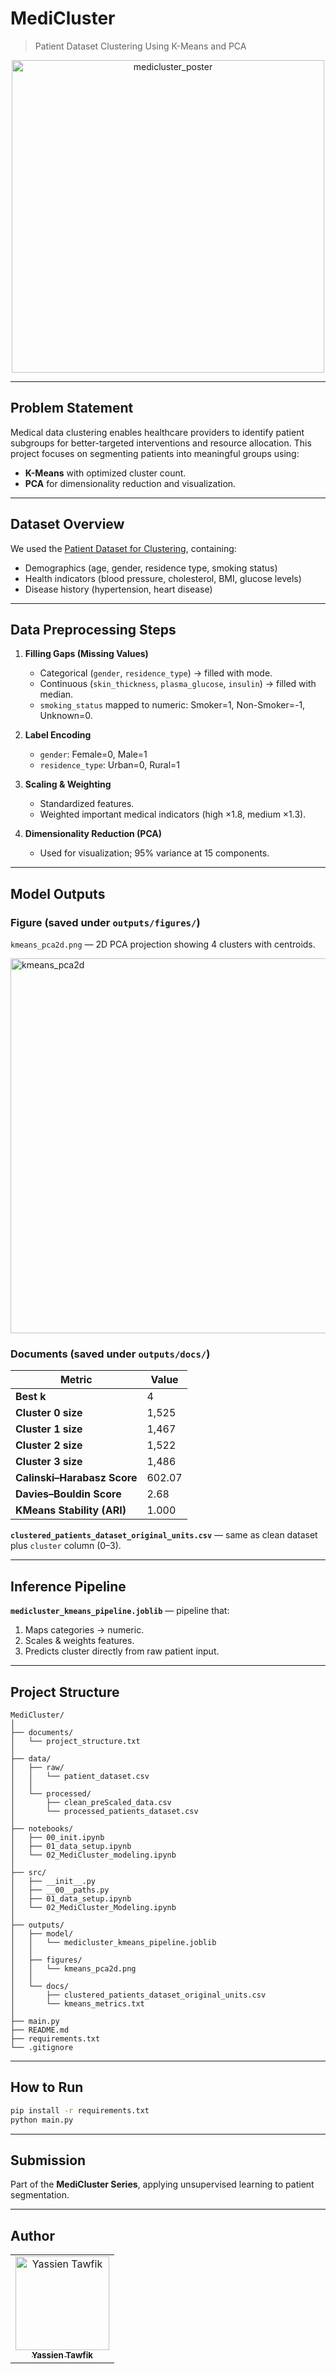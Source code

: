 # MediCluster

> Patient Dataset Clustering Using K-Means and PCA

<p align='center'>
   <img width="500" alt="medicluster_poster" src="https://github.com/user-attachments/assets/bd1b9599-6aa1-4bc4-8483-9645eb71598c" />
</p>

---

## Problem Statement

Medical data clustering enables healthcare providers to identify patient subgroups for better-targeted interventions and resource allocation. This project focuses on segmenting patients into meaningful groups using:

* **K-Means** with optimized cluster count.
* **PCA** for dimensionality reduction and visualization.

---

## Dataset Overview

We used the [Patient Dataset for Clustering](https://www.kaggle.com/datasets/arjunnsharma/patient-dataset-for-clustering-raw-data), containing:

* Demographics (age, gender, residence type, smoking status)
* Health indicators (blood pressure, cholesterol, BMI, glucose levels)
* Disease history (hypertension, heart disease)

---

## Data Preprocessing Steps

1. **Filling Gaps (Missing Values)**

   * Categorical (`gender`, `residence_type`) → filled with mode.
   * Continuous (`skin_thickness`, `plasma_glucose`, `insulin`) → filled with median.
   * `smoking_status` mapped to numeric: Smoker=1, Non-Smoker=-1, Unknown=0.

2. **Label Encoding**

   * `gender`: Female=0, Male=1
   * `residence_type`: Urban=0, Rural=1

3. **Scaling & Weighting**

   * Standardized features.
   * Weighted important medical indicators (high ×1.8, medium ×1.3).

4. **Dimensionality Reduction (PCA)**

   * Used for visualization; 95% variance at 15 components.

---

## Model Outputs

### Figure (saved under `outputs/figures/`)

`kmeans_pca2d.png` — 2D PCA projection showing 4 clusters with centroids.

<img width="800" height="600" alt="kmeans_pca2d" src="https://github.com/user-attachments/assets/6355d65e-602e-4ca4-9f11-cba5984e24bf" />


### Documents (saved under `outputs/docs/`)


| Metric                      | Value  |
| --------------------------- | ------ |
| **Best k**                  | 4      |
| **Cluster 0 size**          | 1,525  |
| **Cluster 1 size**          | 1,467  |
| **Cluster 2 size**          | 1,522  |
| **Cluster 3 size**          | 1,486  |
| **Calinski–Harabasz Score** | 602.07 |
| **Davies–Bouldin Score**    | 2.68   |
| **KMeans Stability (ARI)**  | 1.000  |

**`clustered_patients_dataset_original_units.csv`** — same as clean dataset plus `cluster` column (0–3).

---

## Inference Pipeline

**`medicluster_kmeans_pipeline.joblib`** — pipeline that:

1. Maps categories → numeric.
2. Scales & weights features.
3. Predicts cluster directly from raw patient input.

---

## Project Structure

```
MediCluster/
│
├── documents/
│   └── project_structure.txt
│
├── data/
│   ├── raw/
│   │   └── patient_dataset.csv
│   │
│   └── processed/
│       ├── clean_preScaled_data.csv
│       └── processed_patients_dataset.csv
│
├── notebooks/
│   ├── 00_init.ipynb
│   ├── 01_data_setup.ipynb
│   └── 02_MediCluster_modeling.ipynb
│
├── src/
│   ├── __init__.py
│   ├── __00__paths.py
│   ├── 01_data_setup.ipynb
│   └── 02_MediCluster_Modeling.ipynb
│
├── outputs/
│   ├── model/
│   │   └── medicluster_kmeans_pipeline.joblib
│   │
│   ├── figures/
│   │   └── kmeans_pca2d.png
│   │
│   └── docs/
│       ├── clustered_patients_dataset_original_units.csv
│       └── kmeans_metrics.txt
│
├── main.py
├── README.md
├── requirements.txt
└── .gitignore
```

---

## How to Run

```bash
pip install -r requirements.txt
python main.py
```

---

## Submission

Part of the **MediCluster Series**, applying unsupervised learning to patient segmentation.

---

## Author

<div>
<table align="center">
  <tr>
    <td align="center">
      <a href="https://github.com/YassienTawfikk" target="_blank">
        <img src="https://avatars.githubusercontent.com/u/126521373?v=4" width="150px;" alt="Yassien Tawfik"/>
        <br>
        <sub><b>Yassien Tawfik</b></sub>
      </a>
    </td>
  </tr>
</table>
</div>





